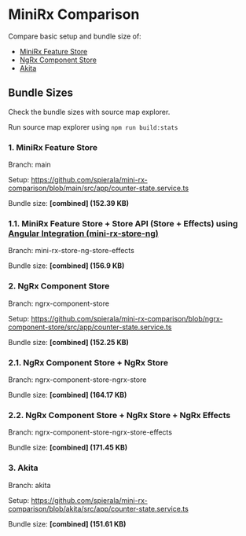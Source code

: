 # MiniRx Comparison

Compare basic setup and bundle size of:
- [MiniRx Feature Store](https://mini-rx.io/docs/fs-quick-start)
- [NgRx Component Store](https://ngrx.io/guide/component-store)
- [Akita](https://datorama.github.io/akita/)

## Bundle Sizes

Check the bundle sizes with source map explorer.

Run source map explorer using `npm run build:stats`

### 1. MiniRx Feature Store
Branch: main

Setup: https://github.com/spierala/mini-rx-comparison/blob/main/src/app/counter-state.service.ts

Bundle size: **[combined] (152.39 KB)**

### 1.1. MiniRx Feature Store + Store API (Store + Effects) using [Angular Integration (mini-rx-store-ng)](https://mini-rx.io/docs/angular#register-effects) 
Branch: mini-rx-store-ng-store-effects

Bundle size: **[combined] (156.9 KB)**

### 2. NgRx Component Store
Branch: ngrx-component-store

Setup: https://github.com/spierala/mini-rx-comparison/blob/ngrx-component-store/src/app/counter-state.service.ts

Bundle size: **[combined] (152.25 KB)**

### 2.1. NgRx Component Store + NgRx Store
Branch: ngrx-component-store-ngrx-store

Bundle size: **[combined] (164.17 KB)**

### 2.2. NgRx Component Store + NgRx Store + NgRx Effects
Branch: ngrx-component-store-ngrx-store-effects

Bundle size: **[combined] (171.45 KB)**

### 3. Akita
Branch: akita

Setup: https://github.com/spierala/mini-rx-comparison/blob/akita/src/app/counter-state.service.ts

Bundle size: **[combined] (151.61 KB)**
